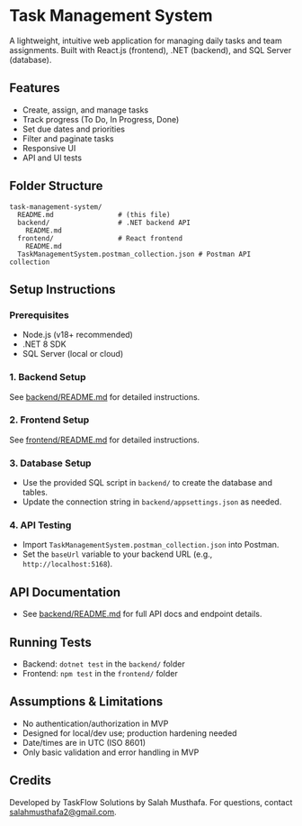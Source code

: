 # Task Management System

A lightweight, intuitive web application for managing daily tasks and team assignments. Built with React.js (frontend), .NET (backend), and SQL Server (database).

## Features
- Create, assign, and manage tasks
- Track progress (To Do, In Progress, Done)
- Set due dates and priorities
- Filter and paginate tasks
- Responsive UI
- API and UI tests

## Folder Structure
```
task-management-system/
  README.md                # (this file)
  backend/                 # .NET backend API
    README.md
  frontend/                # React frontend
    README.md
  TaskManagementSystem.postman_collection.json # Postman API collection
```

## Setup Instructions

### Prerequisites
- Node.js (v18+ recommended)
- .NET 8 SDK
- SQL Server (local or cloud)

### 1. Backend Setup
See [backend/README.md](./backend/README.md) for detailed instructions.

### 2. Frontend Setup
See [frontend/README.md](./frontend/README.md) for detailed instructions.

### 3. Database Setup
- Use the provided SQL script in `backend/` to create the database and tables.
- Update the connection string in `backend/appsettings.json` as needed.

### 4. API Testing
- Import `TaskManagementSystem.postman_collection.json` into Postman.
- Set the `baseUrl` variable to your backend URL (e.g., `http://localhost:5168`).

## API Documentation
- See [backend/README.md](./backend/README.md) for full API docs and endpoint details.

## Running Tests
- Backend: `dotnet test` in the `backend/` folder
- Frontend: `npm test` in the `frontend/` folder

## Assumptions & Limitations
- No authentication/authorization in MVP
- Designed for local/dev use; production hardening needed
- Date/times are in UTC (ISO 8601)
- Only basic validation and error handling in MVP

## Credits
Developed by TaskFlow Solutions by Salah Musthafa. For questions, contact salahmusthafa2@gmail.com.